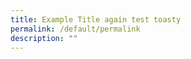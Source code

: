 ```yaml
---
title: Example Title again test toasty
permalink: /default/permalink
description: ""
---
```

























